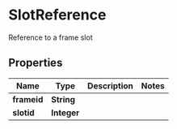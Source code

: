 

# SlotReference

Reference to a frame slot
## Properties

Name | Type | Description | Notes
------------ | ------------- | ------------- | -------------
**frameid** | **String** |  | 
**slotid** | **Integer** |  | 



